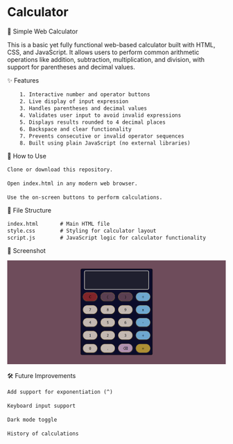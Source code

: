 # Calculator

🧮 Simple Web Calculator

This is a basic yet fully functional web-based calculator built with HTML, CSS, and JavaScript. It allows users to perform common arithmetic operations like addition, subtraction, multiplication, and division, with support for parentheses and decimal values.

✨ Features

        1. Interactive number and operator buttons
        2. Live display of input expression
        3. Handles parentheses and decimal values
        4. Validates user input to avoid invalid expressions
        5. Displays results rounded to 4 decimal places
        6. Backspace and clear functionality
        7. Prevents consecutive or invalid operator sequences
        8. Built using plain JavaScript (no external libraries)

🚀 How to Use

    Clone or download this repository.

    Open index.html in any modern web browser.

    Use the on-screen buttons to perform calculations.

📂 File Structure

    index.html       # Main HTML file
    style.css        # Styling for calculator layout
    script.js        # JavaScript logic for calculator functionality

📸 Screenshot

![alt text](443532321-f0c5757f-a004-4d49-8882-9462f2240355.png)



🛠️ Future Improvements

    Add support for exponentiation (^)

    Keyboard input support

    Dark mode toggle

    History of calculations
